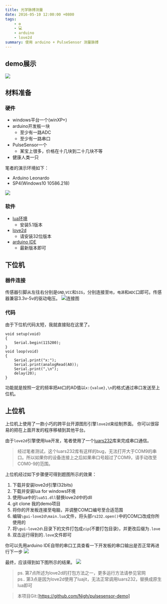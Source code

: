 ```yaml
---
title: 光学脉搏测量
date: 2016-05-10 12:00:00 +0800
tags:
    - ⚙
    - 💻
    - arduino
    - love2d
summary: 使用 arduino + PulseSensor 测量脉搏
---
```


## demo展示

![](http://cdn.corumi.cn/pulsesensor/IMG_1_2.jpg-h720p)

## 材料准备

### 硬件

+ windows平台一个(winXP+)
+ arduino开发板一块
	* 至少有一路ADC
	* 至少有一路串口
+ PulseSensor一个
	* 某宝上很多，价格在十几块到二十几块不等
+ 健康人类一只

笔者的演示环境如下：

+ Arduino Leonardo
+ SP4(Windows10 10586.218)

![](http://cdn.corumi.cn/pulsesensor/IMG_3_2.jpg-h720p)

### 软件

+ [lua环境](http://files.luaforge.net/releases/luaforwindows/luaforwindows)
	* 安装5.1版本
+ [love2d](https://love2d.org/)
	* 请安装32位版本
+ [arduino IDE](https://www.arduino.cc/en/Main/Software)
	* 最新版本即可

## 下位机

### 器件连接

传感器引脚从左往右分别是`GND`,`VCC`和`SIG`，分别连接至`地`，`电源`和`ADC`口即可。传感器兼容3.3v-5v的驱动电压。
![连接图](http://cdn.corumi.cn/pulsesensor/IMG_4_2.jpg-h720p)

### 代码

由于下位机代码太短，我就直接贴在这里了。

	void setup(void)
	{
		Serial.begin(115200);
	}
	void loop(void)
	{
		Serial.print("x:");
		Serial.print(analogRead(A0));
		Serial.print(",\n");
		delay(20);
	}

功能就是按照一定的频率把`A0`口的AD值以`x:{value},\n`的格式通过串口发送至上位机。

## 上位机

上位机上使用了一款小巧的跨平台开源图形引擎`love2d`来绘制界面。
你可以很容易的把在上面开发的程序移植到其他平台。


由于`love2d`引擎使用lua开发，笔者使用了一个[luars232](https://github.com/LuaDist2/luars232/releases)库来完成串口通信。

>经过笔者测试，这个luars232库有这样的bug，无法打开大于COM9的串口。所以如果你的设备连接上之后如果串口号超过了COM9，请手动改至COM0-9的范围。

上位机经过如下步骤便可得到题图所示的效果：

1. 下载并安装love2d引擎(32bits)
2. 下载并安装lua for windows环境
3. 使用lua中的`lua51.dll`替换love2d中的dll
4. git clone 我的demo项目
5. 将你的开发板连接至电脑，并调整COM口编号至合适范围
6. 编辑`\gui-love2d\main.lua`文件，将头部`rs232.open()`中的COM口改成你所使用的
7. 将`\gui-love2d\`目录下的文件打包成`zip`(不要打包目录)，并更改后缀为`.love`
8. 双击运行得到的`.love`文件即可

你可以先用arduino IDE自带的串口工具查看一下开发板的串口输出是否正常再进行下一步
![](http://cdn.corumi.cn/pulsesensor/serial2.png-h720p)

最终，应该得到如下图所示的结果。
![](http://cdn.corumi.cn/pulsesensor/window2.png-h720p)



>ps. 第7点所述为love2d的打包方法之一，更多运行方法请参见官网  
>ps.. 第3点是因为love2d使用了luajit，无法正常调用luars232，替换成原生lua即可  



>本项目Git:[https://github.com/Nigh/pulsesensor-demo]
